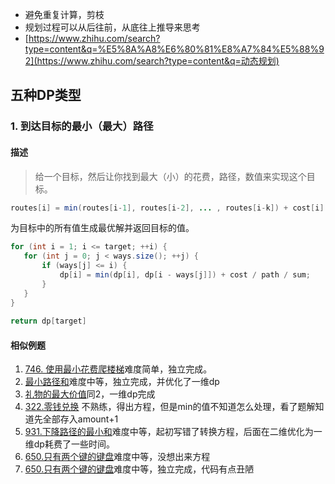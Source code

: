 - 避免重复计算，剪枝
- 规划过程可以从后往前，从底往上推导来思考
- [https://www.zhihu.com/search?type=content&q=%E5%8A%A8%E6%80%81%E8%A7%84%E5%88%92](https://www.zhihu.com/search?type=content&q=动态规划)

 ## 五种DP类型

###  1. 到达目标的最小（最大）路径
#### 描述


> 给一个目标，然后让你找到最大（小）的花费，路径，数值来实现这个目标。


```java
routes[i] = min(routes[i-1], routes[i-2], ... , routes[i-k]) + cost[i]
```

为目标中的所有值生成最优解并返回目标的值。

```java
for (int i = 1; i <= target; ++i) {
   for (int j = 0; j < ways.size(); ++j) {
       if (ways[j] <= i) {
           dp[i] = min(dp[i], dp[i - ways[j]]) + cost / path / sum;
       }
   }
}
 
return dp[target]
```

#### 相似例题

1. [746. 使用最小花费爬楼梯](https://leetcode-cn.com/problems/min-cost-climbing-stairs/?utm_source=LCUS&utm_medium=ip_redirect_q_uns&utm_campaign=transfer2china)难度简单，独立完成。
2. [最小路径和](https://leetcode-cn.com/problems/minimum-path-sum/)难度中等，独立完成，并优化了一维dp
3. [礼物的最大价值](https://leetcode-cn.com/problems/li-wu-de-zui-da-jie-zhi-lcof/)同2，一维dp完成
4. [322.零钱兑换](https://leetcode-cn.com/problems/coin-change/) 不熟练，得出方程，但是min的值不知道怎么处理，看了题解知道先全部存入amount+1
5. [931.下降路径的最小和](https://leetcode-cn.com/problems/minimum-falling-path-sum/)难度中等，起初写错了转换方程，后面在二维优化为一维dp耗费了一些时间。
6. [650.只有两个键的键盘](https://leetcode-cn.com/problems/2-keys-keyboard/)难度中等，没想出来方程
7. [650.只有两个键的键盘](https://leetcode-cn.com/problems/perfect-squares/)难度中等，独立完成，代码有点丑陋

​	
